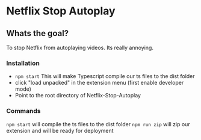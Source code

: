 # Netflix Stop Autoplay

## Whats the goal?

To stop Netflix from autoplaying videos. Its really annoying.

### Installation

- `npm start` This will make Typescript compile our ts files to the dist folder
- click "load unpacked" in the extension menu (first enable developer mode)
- Point to the root directory of Netflix-Stop-Autoplay

### Commands

`npm start` will compile the ts files to the dist folder
`npm run zip` will zip our extension and will be ready for deployment
